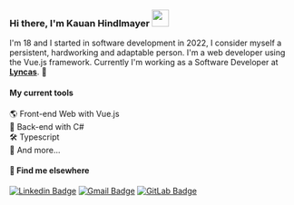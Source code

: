### Hi there, I'm Kauan Hindlmayer <img src="https://media.giphy.com/media/hvRJCLFzcasrR4ia7z/giphy.gif" width="30" >

I'm 18 and I started in software development in 2022, I consider myself a persistent, hardworking and adaptable person. I'm a web developer using the Vue.js framework. Currently I'm working as a Software Developer at <strong>[Lyncas](https://lyncas.net/)</strong>. 🚀

#### My current tools 

<!-- 📲 Front-end Mobile with React Native <br> -->
🌎 Front-end Web with Vue.js <br>
📡 Back-end with C#  
🛠️ Typescript  
🧰 And more...  

#### 💬 Find me elsewhere

[![Linkedin Badge](https://img.shields.io/badge/-Linkedin-blue?style=flat-square&logo=Linkedin&logoColor=white&link=https://www.linkedin.com/in/kauanhindlmayer/)](https://www.linkedin.com/in/kauanhindlmayer/) 
[![Gmail Badge](https://img.shields.io/badge/-kauanhindlmayer07@gmail.com-c14438?style=flat-square&logo=Gmail&logoColor=white&link=mailto:kauanhindlmayer07@gmail.com)](mailto:kauanhindlmayer07@gmail.com)
[![GitLab Badge](https://img.shields.io/badge/-GitLab-black?style=flat-square&logo=GitLab&logoColor=orange&link=https://gitlab.com/kauan.h/)](https://gitlab.com/kauan.h)

